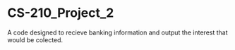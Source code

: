 # CS-210_Project_2
A code designed to recieve banking information and output the interest that would be colected.
